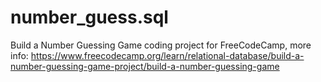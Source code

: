 # number_guess.sql
Build a Number Guessing Game coding project for FreeCodeCamp, more info: https://www.freecodecamp.org/learn/relational-database/build-a-number-guessing-game-project/build-a-number-guessing-game

